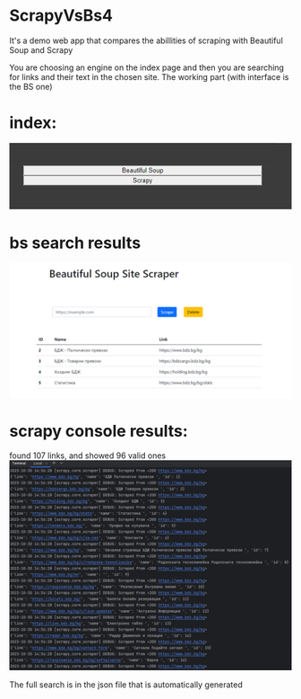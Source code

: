 # ScrapyVsBs4

It's a demo web app that compares the abillities of scraping with Beautiful Soup and Scrapy

You are choosing an engine on the index page and then you are searching for links and their text in the chosen site.
The working part (with interface is the BS one)

# index:
![image](index.png)

# bs search results
![image](bs4.png)

# scrapy console results:
found 107 links, and showed 96 valid ones
![image](scrapy-test.png)

The full search is in the json file that is automatically generated
